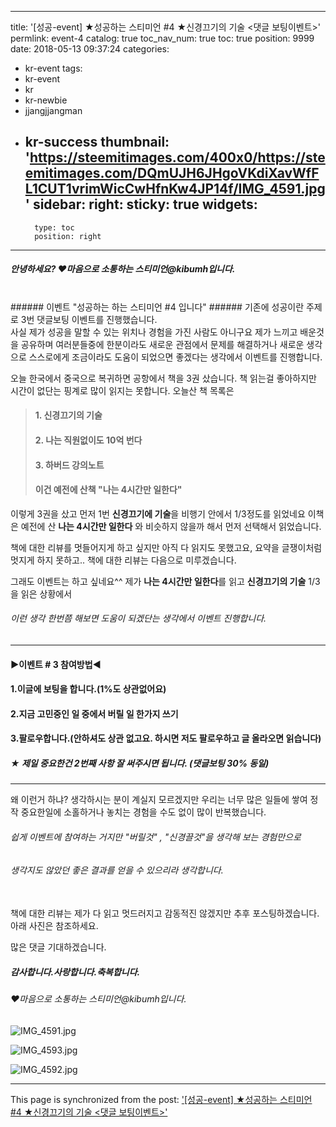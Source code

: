 
---
title: '[성공-event] ★성공하는 스티미언 #4 ★신경끄기의 기술  <댓글 보팅이벤트>'
permlink: event-4
catalog: true
toc_nav_num: true
toc: true
position: 9999
date: 2018-05-13 09:37:24
categories:
- kr-event
tags:
- kr-event
- kr
- kr-newbie
- jjangjjangman
- kr-success
thumbnail: 'https://steemitimages.com/400x0/https://steemitimages.com/DQmUJH6JHgoVKdiXavWfFL1CUT1vrimWicCwHfnKw4JP14f/IMG_4591.jpg'
sidebar:
    right:
        sticky: true
widgets:
    -
        type: toc
        position: right
---


##### 안녕하세요? ♥마음으로 소통하는 스티미언@kibumh입니다.
<br>
###### 이벤트 "성공하는 하는 스티미언 #4 입니다"
###### 기존에 성공이란 주제로 3번 댓글보팅 이벤트를 진행했습니다.
<br>
사실 제가 성공을 말할 수 있는 위치나 경험을 가진 사람도 아니구요
제가 느끼고 배운것을 공유하며 여러분들중에 한분이라도 
새로운 관점에서 문제를 해결하거나 새로운 생각으로 스스로에게 
조금이라도 도움이 되었으면 좋겠다는 생각에서  이벤트를 진행합니다.

오늘 한국에서 중국으로 복귀하면 공항에서 책을 3권 샀습니다.
책 읽는걸 좋아하지만 시간이 없단는 핑계로 많이 읽지는 못합니다.
오늘산 책 목록은 
> #### 1. 신경끄기의 기술
> #### 2. 나는 직원없이도 10억 번다
> #### 3. 하버드 강의노트
> #### 이건 예전에 산책 "나는 4시간만 일한다"

이렇게 3권을 샀고 먼저 1번 **신경끄기에 기술**을 비행기 안에서 1/3정도를 읽었네요
이책은 예전에 산 **나는 4시간만 일한다**  와 비슷하지 않을까 해서 먼저 선택해서 읽었습니다.

책에 대한 리뷰를 멋들어지게 하고 싶지만 
아직 다 읽지도 못했고요,  요약을 글쟁이처럼 멋지게 하지 못하고..
책에 대한 리뷰는 다음으로 미루겠습니다.

그래도 이벤트는 하고 싶네요^^
제가 **나는 4시간만 일한다**를 읽고 **신경끄기의 기술**  1/3을 읽은 상황에서
###### 이런 생각 한번쯤 해보면 도움이 되겠단는 생각에서 이벤트 진행합니다.
---
#### ▶이벤트 # 3 참여방법◀
#### 1.이글에 보팅을 합니다.(1%도 상관없어요)
#### 2.지금 고민중인 일 중에서  버릴 일 한가지 쓰기
#### 3.팔로우합니다.(안하셔도 상관 없고요. 하시면 저도 팔로우하고 글 올라오면 읽습니다)
##### ★ 제일 중요한건 2번째 사항 잘 써주시면 됩니다. (댓글보팅 30% 동일)
---

왜 이런거 하냐? 생각하시는 분이 계실지 모르겠지만 우리는 너무 많은 일들에
쌓여 정작 중요한일에 소홀하거나 놓치는  경험을  수도 없이 많이 반복했습니다.

###### 쉽게 이벤트에 참여하는 거지만 "버릴것" , "신경끌것"을 생각해 보는 경험만으로
###### 생각지도 않았던 좋은 결과를 얻을 수 있으리라 생각합니다.
<br>
책에 대한 리뷰는 제가 다 읽고 멋드러지고 감동적진 않겠지만 추후 포스팅하겠습니다.
아래 사진은 참조하세요.

많은 댓글 기대하겠습니다.

##### 감사합니다.사랑합니다.축복합니다. 
######  ♥마음으로 소통하는 스티미언@kibumh입니다.


![IMG_4591.jpg](https://steemitimages.com/400x0/https://steemitimages.com/DQmUJH6JHgoVKdiXavWfFL1CUT1vrimWicCwHfnKw4JP14f/IMG_4591.jpg)

![IMG_4593.jpg](https://steemitimages.com/400x0/https://steemitimages.com/DQmTobPQvkMskwMo57yqjS7UGTXNa2VUiEcc2NrderfoHTn/IMG_4593.jpg)

![IMG_4592.jpg](https://steemitimages.com/400x0/https://steemitimages.com/DQmTmfy7ohmWXBqAqPBahL6tZHuzuBcCQdLMVTqUzSA57aL/IMG_4592.jpg)

- - -

This page is synchronized from the post: ['[성공-event] ★성공하는 스티미언 #4 ★신경끄기의 기술  <댓글 보팅이벤트>'](https://steemit.com/@kibumh/event-4)

